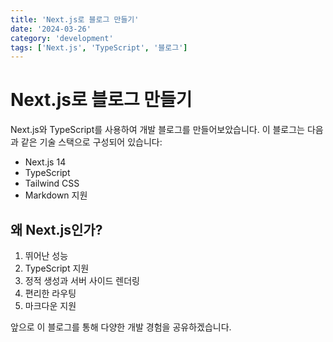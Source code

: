```yaml
---
title: 'Next.js로 블로그 만들기'
date: '2024-03-26'
category: 'development'
tags: ['Next.js', 'TypeScript', '블로그']
---
```


# Next.js로 블로그 만들기

Next.js와 TypeScript를 사용하여 개발 블로그를 만들어보았습니다.
이 블로그는 다음과 같은 기술 스택으로 구성되어 있습니다:

- Next.js 14
- TypeScript
- Tailwind CSS
- Markdown 지원

## 왜 Next.js인가?

1. 뛰어난 성능
2. TypeScript 지원
3. 정적 생성과 서버 사이드 렌더링
4. 편리한 라우팅
5. 마크다운 지원

앞으로 이 블로그를 통해 다양한 개발 경험을 공유하겠습니다. 